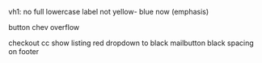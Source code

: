 vh1:  no full lowercase
label not yellow- blue now (emphasis)

button chev overflow

checkout cc show listing
red dropdown to black
mailbutton black
spacing on footer
 

